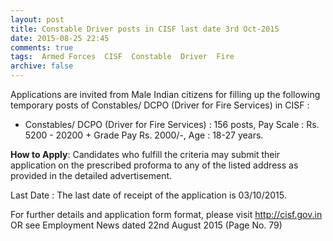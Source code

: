 ```yaml
---
layout: post
title: Constable Driver posts in CISF last date 3rd Oct-2015   
date: 2015-08-25 22:45
comments: true
tags:  Armed Forces  CISF  Constable  Driver  Fire 
archive: false
---
```

Applications are invited from Male Indian citizens for filling up the following temporary posts of
Constables/ DCPO (Driver for Fire Services) in CISF :


- Constables/ DCPO (Driver for Fire Services) : 156 posts, Pay Scale : Rs. 5200 - 20200 + Grade Pay Rs. 2000/-, Age : 18-27 years. 


**How to Apply**: Candidates who fulfill the criteria may submit their application on the prescribed proforma to any of the listed address as provided in the detailed advertisement.

Last Date : The last date of receipt of the application is 03/10/2015. 

For further details and application form format, please visit <http://cisf.gov.in> OR see Employment News dated 22nd August 2015 (Page No. 79)
